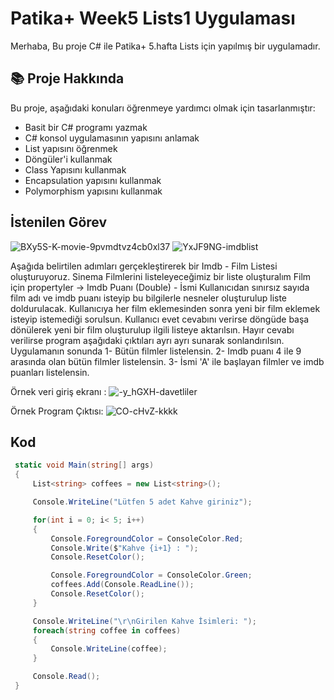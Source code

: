# Patika+ Week5 Lists1 Uygulaması
Merhaba,
Bu proje C# ile Patika+ 5.hafta Lists için yapılmış bir uygulamadır.

## 📚 Proje Hakkında
Bu proje, aşağıdaki konuları öğrenmeye yardımcı olmak için tasarlanmıştır:
- Basit bir C# programı yazmak
- C# konsol uygulamasının yapısını anlamak
- List yapısını öğrenmek
- Döngüler'i kullanmak
- Class Yapısını kullanmak
- Encapsulation yapısını kullanmak
- Polymorphism yapısını kullanmak


## İstenilen Görev
![BXy5S-K-movie-9pvmdtvz4cb0xl37](https://github.com/user-attachments/assets/2d2f8170-1bc3-42a3-a725-87c57fbf6885)
![YxJF9NG-imdblist](https://github.com/user-attachments/assets/28dbbe0e-603c-4721-970a-734626ae79ed)

Aşağıda belirtilen adımları gerçekleştirerek bir Imdb - Film Listesi oluşturuyoruz.
    Sinema Filmlerini listeleyeceğimiz bir liste oluşturalım
    Film için propertyler -> Imdb Puanı (Double) - İsmi 
    Kullanıcıdan sınırsız sayıda film adı ve imdb puanı isteyip bu bilgilerle nesneler oluşturulup liste doldurulacak.
     Kullanıcıya her film eklemesinden sonra yeni bir film eklemek isteyip istemediği sorulsun. Kullanıcı evet cevabını verirse döngüde başa dönülerek yeni bir film oluşturulup ilgili listeye aktarılsın. Hayır cevabı verilirse program aşağıdaki çıktıları ayrı ayrı sunarak sonlandırılsın.
    Uygulamanın sonunda
    1-  Bütün filmler listelensin.
    2-  Imdb puanı 4 ile 9 arasında olan bütün filmler listelensin.
    3-  İsmi 'A' ile başlayan filmler ve imdb puanları listelensin.



Örnek veri giriş ekranı :
![-y_hGXH-davetliler](https://github.com/user-attachments/assets/5e18f653-26a5-4889-a99e-e53607d5da9d)

Örnek Program Çıktısı:
![CO-cHvZ-kkkk](https://github.com/user-attachments/assets/42e171c9-321c-4d15-b745-2c031c84789c)


## Kod 
```csharp
 static void Main(string[] args)
 {
     List<string> coffees = new List<string>();

     Console.WriteLine("Lütfen 5 adet Kahve giriniz");

     for(int i = 0; i< 5; i++)
     {
         Console.ForegroundColor = ConsoleColor.Red;
         Console.Write($"Kahve {i+1} : ");
         Console.ResetColor();

         Console.ForegroundColor = ConsoleColor.Green;
         coffees.Add(Console.ReadLine());
         Console.ResetColor();
     }

     Console.WriteLine("\r\nGirilen Kahve İsimleri: ");
     foreach(string coffee in coffees)
     {
         Console.WriteLine(coffee);
     }

     Console.Read();
 }
```





